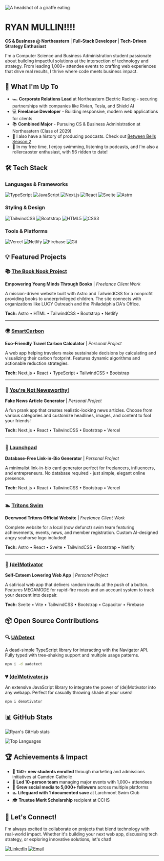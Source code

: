 ![A headshot of a giraffe eating](https://media2.giphy.com/media/v1.Y2lkPTc5MGI3NjExcGpxMWFqNG9uNHJoeWoxbHd6Y2ZoMTJiYXNtYndrdmJnMThmc29iZyZlcD12MV9pbnRlcm5hbF9naWZfYnlfaWQmY3Q9Zw/PJwXma4lIDD0UIh1JL/giphy.gif)

# RYAN MULLIN!!!! 

**CS & Business @ Northeastern** | **Full-Stack Developer** | **Tech-Driven Strategy Enthusiast**

I'm a Computer Science and Business Administration student passionate about building impactful solutions at the intersection of technology and strategy. From leading 1,000+ attendee events to crafting web experiences that drive real results, I thrive where code meets business impact.

## 🚀 What I'm Up To

- 🏎️ **Corporate Relations Lead** at Northeastern Electric Racing - securing partnerships with companies like Rivian, Tesla, and Shield AI
- 💻 **Freelance Developer** - Building responsive, modern web applications for clients
- 📚 **Combined Major** - Pursuing CS & Business Administration at Northeastern (Class of 2029)
- 🎤 I also have a history of producing podcasts. Check out [Between Bells Season 2](https://open.spotify.com/show/4fijD4ueAVM0ywxTUA4gsk?si=29954ce99f6c49f4)
- 🎢 In my free time, I enjoy swimming, listening to podcasts, and I'm also a rollercaoster enthusiast, with 56 ridden to date!

## 🛠️ Tech Stack

### Languages & Frameworks
![TypeScript](https://img.shields.io/badge/TypeScript-007ACC?style=for-the-badge&logo=typescript&logoColor=white)
![JavaScript](https://img.shields.io/badge/JavaScript-F7DF1E?style=for-the-badge&logo=javascript&logoColor=black)
![Next.js](https://img.shields.io/badge/Next.js-000000?style=for-the-badge&logo=nextdotjs&logoColor=white)
![React](https://img.shields.io/badge/React-20232A?style=for-the-badge&logo=react&logoColor=61DAFB)
![Svelte](https://img.shields.io/badge/Svelte-4A4A55?style=for-the-badge&logo=svelte&logoColor=FF3E00)
![Astro](https://img.shields.io/badge/Astro-FF5D01?style=for-the-badge&logo=astro&logoColor=white)

### Styling & Design
![TailwindCSS](https://img.shields.io/badge/Tailwind_CSS-38B2AC?style=for-the-badge&logo=tailwind-css&logoColor=white)
![Bootstrap](https://img.shields.io/badge/Bootstrap-563D7C?style=for-the-badge&logo=bootstrap&logoColor=white)
![HTML5](https://img.shields.io/badge/HTML5-E34F26?style=for-the-badge&logo=html5&logoColor=white)
![CSS3](https://img.shields.io/badge/CSS3-1572B6?style=for-the-badge&logo=css3&logoColor=white)

### Tools & Platforms
![Vercel](https://img.shields.io/badge/Vercel-000000?style=for-the-badge&logo=vercel&logoColor=white)
![Netlify](https://img.shields.io/badge/Netlify-00C7B7?style=for-the-badge&logo=netlify&logoColor=white)
![Firebase](https://img.shields.io/badge/Firebase-FFCA28?style=for-the-badge&logo=firebase&logoColor=black)
![Git](https://img.shields.io/badge/Git-F05032?style=for-the-badge&logo=git&logoColor=white)

## 💡 Featured Projects

### 📚 [The Book Nook Project](https://thebooknookproject.netlify.app/)
**Empowering Young Minds Through Books** | *Freelance Client Work*

A mission-driven website built with Astro and TailwindCSS for a nonprofit providing books to underprivileged children. The site connects with organizations like LUCY Outreach and the Philadelphia DA's Office.

**Tech:** Astro • HTML • TailwindCSS • Bootstrap • Netlify

---

### 🌍 [SmartCarbon](https://github.com/yourusername/smartcarbon)
**Eco-Friendly Travel Carbon Calculator** | *Personal Project*

A web app helping travelers make sustainable decisions by calculating and visualizing their carbon footprint. Features dynamic algorithms and actionable reduction strategies.

**Tech:** Next.js • React • TypeScript • TailwindCSS • Bootstrap

---

### 📰 [You're Not Newsworthy!](https://ynn.vercel.app/)
**Fake News Article Generator** | *Personal Project*

A fun prank app that creates realistic-looking news articles. Choose from various categories and customize headlines, images, and content to fool your friends!

**Tech:** Next.js • React • TailwindCSS • Bootstrap • Vercel

---

### 🚀 [Launchpad](https://launchpadapp.vercel.app/)
**Database-Free Link-in-Bio Generator** | *Personal Project*

A minimalist link-in-bio card generator perfect for freelancers, influencers, and entrepreneurs. No database required - just simple, elegant online presence.

**Tech:** Next.js • React • TailwindCSS • Bootstrap • Vercel

---

### 🏊 [Tritons Swim](https://tritons-swim.netlify.app/archive)
**Deerwood Tritons Official Website** | *Freelance Client Work*

Complete website for a local (now defunct) swim team featuring achievements, events, news, and member registration. Custom AI-designed angry seahorse logo included!

**Tech:** Astro • React • Svelte • TailwindCSS • Bootstrap • Netlify

---

### 😤 [(de)Motivator](https://github.com/yourusername/demotivator)
**Self-Esteem Lowering Web App** | *Personal Project*

A satirical web app that delivers random insults at the push of a button. Features MEGAMODE for rapid-fire roasts and an account system to track your descent into despair.

**Tech:** Svelte • Vite • TailwindCSS • Bootstrap • Capacitor • Firebase

## 📦 Open Source Contributions

### 🔍 [UADetect](https://github.com/yourusername/uadetect)
A dead-simple TypeScript library for interacting with the Navigator API. Fully typed with tree-shaking support and multiple usage patterns.

```bash
npm i -d uadetect
```

### 💔 [(de)Motivator.js](https://github.com/yourusername/demotivator-js)
An extensive JavaScript library to integrate the power of (de)Motivator into any webapp. Perfect for casually throwing shade at your users!

```bash
npm i demotivator
```

## 📊 GitHub Stats

![Ryan's GitHub stats](https://github-readme-stats.vercel.app/api?username=yourusername&show_icons=true&theme=dark)

![Top Languages](https://github-readme-stats.vercel.app/api/top-langs/?username=yourusername&layout=compact&theme=dark)

## 🏆 Achievements & Impact

- 🎯 **150+ new students enrolled** through marketing and admissions initiatives at Camden Catholic
- 👥 **Led 10-person team** managing major events with 1,000+ attendees
- 📱 **Grew social media to 5,000+ followers** across multiple platforms
- 🏊 **Lifeguard with 1 documented save** at Larchmont Swim Club
- 🎓 **Trustee Merit Scholarship** recipient at CCHS

## 🤝 Let's Connect!

I'm always excited to collaborate on projects that blend technology with real-world impact. Whether it's building your next web app, discussing tech strategy, or exploring innovative solutions, let's chat!

[![LinkedIn](https://img.shields.io/badge/LinkedIn-0077B5?style=for-the-badge&logo=linkedin&logoColor=white)](https://www.linkedin.com/in/rpmullin06)
[![Email](https://img.shields.io/badge/Email-D14836?style=for-the-badge&logo=gmail&logoColor=white)](mailto:rpmullin17@gmail.com)

---